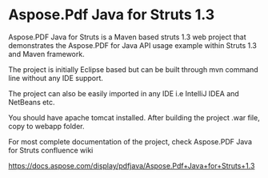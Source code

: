 # Aspose.Pdf Java for Struts 1.3
Aspose.PDF Java for Struts is a Maven based struts 1.3 web project that demonstrates the Aspose.PDF for Java API usage example within Struts 1.3 and Maven framework.

The project is initially Eclipse based but can be built through mvn command line without any IDE support.

The project can also be easily imported in any IDE i.e IntelliJ IDEA and NetBeans etc.

You should have apache tomcat installed. After building the project .war file, copy to webapp folder.

For most complete documentation of the project, check Aspose.PDF Java for Struts confluence wiki

https://docs.aspose.com/display/pdfjava/Aspose.Pdf+Java+for+Struts+1.3

